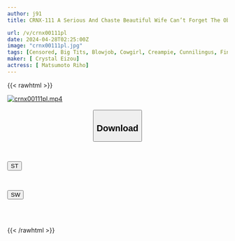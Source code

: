 ```yaml
---
author: j91
title: CRNX-111 A Serious And Chaste Beautiful Wife Can’t Forget The Obscene Acts She Did With A Man In The Past… Riho Matsumoto

url: /v/crnx00111pl
date: 2024-04-28T02:25:00Z
image: "crnx00111pl.jpg"
tags: [Censored, Big Tits, Blowjob, Cowgirl, Creampie, Cunnilingus, Finger Fuck, Kiss, Married Woman, Masturbation, Shaved, Solowork, Titty Fuck]
maker: [ Crystal Eizou]
actress: [ Matsumoto Riho]
---
```



{{< rawhtml >}}

<div class="video" data-videoid="l29z8e3OJyCmAV">
    <a href="javascript:;">
        <img src="/v/crnx00111pl/crnx00111pl.jpg" width="WIDTH" height="HEIGHT" alt="crnx00111pl.mp4" loading="lazy">
    </a>
</div>

<script type="text/javascript" src="https://j91.asia/asset/on-demand-st.js"></script>

<br>
  <link rel="stylesheet" href="https://j91.asia/asset/bs5.css">
  
  <center>
  <button class="btn btn-primary" type="button" data-bs-toggle="collapse" data-bs-target=".multi-collapse" aria-expanded="false" aria-controls="multiCollapseExample1 multiCollapseExample2"><h2>Download</h2></button></center>
</p>
<div class="row">
  <div class="col">
    <div class="collapse multi-collapse" id="multiCollapseExample1">
      <div class="card card-body">
	      	      <br>
<div class="buttons">  
<p><a href="https://streamtape.to/v/l29z8e3OJyCmAV" target="_blank"><button class="btn-hover color-3"><i class="fa fa-download"></i> ST</button></a></p></div>
    </div>
  </div>
</div>
  <div class="col">
    <div class="collapse multi-collapse" id="multiCollapseExample2">
      <div class="card card-body">
	      <br>
<div class="buttons">
<p><a href="https://swhoi.com/vbtykr7d36k2" target="_blank"><button class="btn-hover color-8"><i class="fa fa-download"></i> SW</button></a></p></div>
<br><br>
      </div>
    </div>
  </div>
</div>

{{< /rawhtml >}}